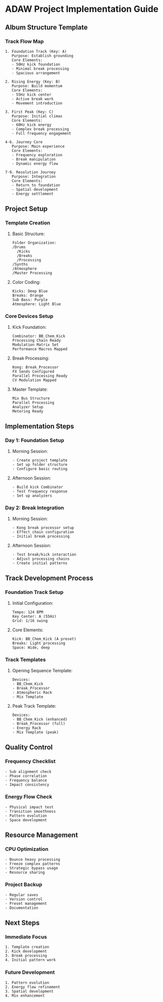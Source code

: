 # ADAW Project Implementation Guide

## Album Structure Template

### Track Flow Map
```
1. Foundation Track (Key: A)
   Purpose: Establish grounding
   Core Elements:
   - 50Hz kick foundation
   - Minimal break processing
   - Spacious arrangement

2. Rising Energy (Key: B)
   Purpose: Build momentum
   Core Elements:
   - 55Hz kick center
   - Active break work
   - Movement introduction

3. First Peak (Key: C)
   Purpose: Initial climax
   Core Elements:
   - 60Hz kick energy
   - Complex break processing
   - Full frequency engagement

4-6. Journey Core
   Purpose: Main experience
   Core Elements:
   - Frequency exploration
   - Break manipulation
   - Dynamic energy flow

7-9. Resolution Journey
   Purpose: Integration
   Core Elements:
   - Return to foundation
   - Spatial development
   - Energy settlement
```

## Project Setup

### Template Creation
1. Basic Structure:
   ```
   Folder Organization:
   /Drums
     /Kicks
     /Breaks
     /Processing
   /Synths
   /Atmosphere
   /Master Processing
   ```

2. Color Coding:
   ```
   Kicks: Deep Blue
   Breaks: Orange
   Sub Bass: Purple
   Atmosphere: Light Blue
   ```

### Core Devices Setup

1. Kick Foundation:
   ```
   Combinator: BB_Chem_Kick
   Processing Chain Ready
   Modulation Matrix Set
   Performance Macros Mapped
   ```

2. Break Processing:
   ```
   Kong: Break_Processor
   FX Sends Configured
   Parallel Processing Ready
   CV Modulation Mapped
   ```

3. Master Template:
   ```
   Mix Bus Structure
   Parallel Processing
   Analyzer Setup
   Metering Ready
   ```

## Implementation Steps

### Day 1: Foundation Setup
1. Morning Session:
   ```
   - Create project template
   - Set up folder structure
   - Configure basic routing
   ```

2. Afternoon Session:
   ```
   - Build kick Combinator
   - Test frequency response
   - Set up analyzers
   ```

### Day 2: Break Integration
1. Morning Session:
   ```
   - Kong break processor setup
   - Effect chain configuration
   - Initial break processing
   ```

2. Afternoon Session:
   ```
   - Test break/kick interaction
   - Adjust processing chains
   - Create initial patterns
   ```

## Track Development Process

### Foundation Track Setup
1. Initial Configuration:
   ```
   Tempo: 124 BPM
   Key Center: A (55Hz)
   Grid: 1/16 swing
   ```

2. Core Elements:
   ```
   Kick: BB_Chem_Kick (A preset)
   Breaks: Light processing
   Space: Wide, deep
   ```

### Track Templates

1. Opening Sequence Template:
   ```
   Devices:
   - BB_Chem_Kick
   - Break_Processor
   - Atmospheric Rack
   - Mix Template
   ```

2. Peak Track Template:
   ```
   Devices:
   - BB_Chem_Kick (enhanced)
   - Break_Processor (full)
   - Energy Rack
   - Mix Template (peak)
   ```

## Quality Control

### Frequency Checklist
```
- Sub alignment check
- Phase correlation
- Frequency balance
- Impact consistency
```

### Energy Flow Check
```
- Physical impact test
- Transition smoothness
- Pattern evolution
- Space development
```

## Resource Management

### CPU Optimization
```
- Bounce heavy processing
- Freeze complex patterns
- Strategic bypass usage
- Resource sharing
```

### Project Backup
```
- Regular saves
- Version control
- Preset management
- Documentation
```

## Next Steps

### Immediate Focus
```
1. Template creation
2. Kick development
3. Break processing
4. Initial pattern work
```

### Future Development
```
1. Pattern evolution
2. Energy flow refinement
3. Spatial development
4. Mix enhancement
``` 